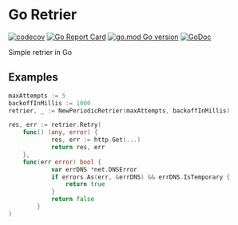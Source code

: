 # Go Retrier

[![codecov](https://codecov.io/gh/TonyPath/retrier/branch/master/graph/badge.svg?token=MNSBQIUJBK)](https://codecov.io/gh/TonyPath/retrier)
[![Go Report Card](https://goreportcard.com/badge/github.com/TonyPath/retrier)](https://goreportcard.com/report/github.com/TonyPath/retrier)
[![go.mod Go version](https://img.shields.io/github/go-mod/go-version/TonyPath/retrier)](https://github.com/TonyPath/retrier)
[![GoDoc](https://godoc.org/github.com/TonyPath/retrier?status.svg)](https://godoc.org/github.com/TonyPath/retrier)

Simple retrier in Go

## Examples

```go
maxAttempts := 5
backoffInMillis := 1000
retrier, _ := NewPeriodicRetrier(maxAttempts, backoffInMillis)

res, err := retrier.Retry(
	func() (any, error) {
            res, err := http.Get(...)
            return res, err
	}, 
	func(err error) bool {
            var errDNS *net.DNSError
            if errors.As(err, &errDNS) && errDNS.IsTemporary {
                return true
            }
            return false
        }
)
```
